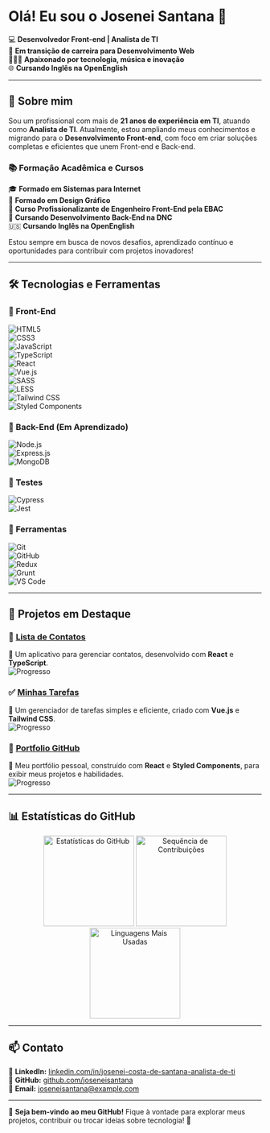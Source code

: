 # Olá! Eu sou o Josenei Santana 👋  

💻 **Desenvolvedor Front-end | Analista de TI**  
🎯 **Em transição de carreira para Desenvolvimento Web**  
👨🏾‍💻 **Apaixonado por tecnologia, música e inovação**  
🌐 **Cursando Inglês na OpenEnglish**  

---

## 🚀 Sobre mim  
Sou um profissional com mais de **21 anos de experiência em TI**, atuando como **Analista de TI**. Atualmente, estou ampliando meus conhecimentos e migrando para o **Desenvolvimento Front-end**, com foco em criar soluções completas e eficientes que unem Front-end e Back-end.  

### 📚 Formação Acadêmica e Cursos  
🎓 **Formado em Sistemas para Internet**  
🎨 **Formado em Design Gráfico**  
🚀 **Curso Profissionalizante de Engenheiro Front-End pela EBAC**  
🔧 **Cursando Desenvolvimento Back-End na DNC**  
🇺🇸 **Cursando Inglês na OpenEnglish**  

Estou sempre em busca de novos desafios, aprendizado contínuo e oportunidades para contribuir com projetos inovadores!  

---

## 🛠️ Tecnologias e Ferramentas  

### 🚀 Front-End  
![HTML5](https://img.shields.io/badge/HTML5-E34F26?style=for-the-badge&logo=html5&logoColor=white)  
![CSS3](https://img.shields.io/badge/CSS3-1572B6?style=for-the-badge&logo=css3&logoColor=white)  
![JavaScript](https://img.shields.io/badge/JavaScript-F7DF1E?style=for-the-badge&logo=javascript&logoColor=black)  
![TypeScript](https://img.shields.io/badge/TypeScript-3178C6?style=for-the-badge&logo=typescript&logoColor=white)  
![React](https://img.shields.io/badge/React-61DAFB?style=for-the-badge&logo=react&logoColor=black)  
![Vue.js](https://img.shields.io/badge/Vue.js-4FC08D?style=for-the-badge&logo=vue.js&logoColor=white)  
![SASS](https://img.shields.io/badge/SASS-CC6699?style=for-the-badge&logo=sass&logoColor=white)  
![LESS](https://img.shields.io/badge/LESS-1D365D?style=for-the-badge&logo=less&logoColor=white)  
![Tailwind CSS](https://img.shields.io/badge/TailwindCSS-38B2AC?style=for-the-badge&logo=tailwind-css&logoColor=white)  
![Styled Components](https://img.shields.io/badge/Styled%20Components-DB7093?style=for-the-badge&logo=styled-components&logoColor=white)  

### 🔧 Back-End (Em Aprendizado)  
![Node.js](https://img.shields.io/badge/Node.js-339933?style=for-the-badge&logo=node.js&logoColor=white)  
![Express.js](https://img.shields.io/badge/Express.js-000000?style=for-the-badge&logo=express&logoColor=white)  
![MongoDB](https://img.shields.io/badge/MongoDB-47A248?style=for-the-badge&logo=mongodb&logoColor=white)  

### 🧪 Testes  
![Cypress](https://img.shields.io/badge/Cypress-17202C?style=for-the-badge&logo=cypress&logoColor=white)  
![Jest](https://img.shields.io/badge/Jest-C21325?style=for-the-badge&logo=jest&logoColor=white)  

### 🔨 Ferramentas  
![Git](https://img.shields.io/badge/Git-F05032?style=for-the-badge&logo=git&logoColor=white)  
![GitHub](https://img.shields.io/badge/GitHub-181717?style=for-the-badge&logo=github&logoColor=white)  
![Redux](https://img.shields.io/badge/Redux-764ABC?style=for-the-badge&logo=redux&logoColor=white)  
![Grunt](https://img.shields.io/badge/Grunt-FBA919?style=for-the-badge&logo=grunt&logoColor=black)  
![VS Code](https://img.shields.io/badge/VS_Code-007ACC?style=for-the-badge&logo=visual-studio-code&logoColor=white)  

---

## 📌 Projetos em Destaque  

### 📱 [Lista de Contatos](https://github.com/joseneisantana/Lista-de-Contatos)  
📒 Um aplicativo para gerenciar contatos, desenvolvido com **React** e **TypeScript**.  
![Progresso](https://img.shields.io/badge/Progresso-100%25-brightgreen)  

### ✅ [Minhas Tarefas](https://github.com/joseneisantana/minhas-tarefas)  
📝 Um gerenciador de tarefas simples e eficiente, criado com **Vue.js** e **Tailwind CSS**.  
![Progresso](https://img.shields.io/badge/Progresso-95%25-yellow)  

### 🎨 [Portfolio GitHub](https://github.com/joseneisantana/PortfolioGithub)  
🌟 Meu portfólio pessoal, construído com **React** e **Styled Components**, para exibir meus projetos e habilidades.  
![Progresso](https://img.shields.io/badge/Progresso-90%25-yellowgreen)  

---

## 📊 Estatísticas do GitHub  

<div align="center">  
  <img height="180em" src="https://github-readme-stats.vercel.app/api?username=joseneisantana&show_icons=true&theme=radical&count_private=true" alt="Estatísticas do GitHub"/>  
  <img height="180em" src="https://github-readme-streak-stats.herokuapp.com/?user=joseneisantana&theme=radical" alt="Sequência de Contribuições"/>  
  <img height="180em" src="https://github-readme-stats.vercel.app/api/top-langs/?username=joseneisantana&layout=compact&theme=radical" alt="Linguagens Mais Usadas"/>  
</div>  

---

## 📫 Contato  

📌 **LinkedIn:** [linkedin.com/in/josenei-costa-de-santana-analista-de-ti](https://www.linkedin.com/in/josenei-costa-de-santana-analista-de-ti/)  
📌 **GitHub:** [github.com/joseneisantana](https://github.com/joseneisantana)  
📧 **Email:** joseneisantana@example.com  

---

🌟 **Seja bem-vindo ao meu GitHub!** Fique à vontade para explorar meus projetos, contribuir ou trocar ideias sobre tecnologia! 🚀  
